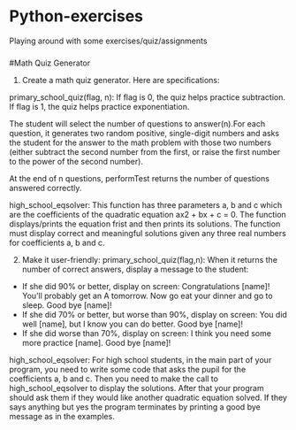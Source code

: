 # Python-exercises
Playing around with some exercises/quiz/assignments

#####
#Math Quiz Generator

1) Create a math quiz generator. Here are specifications:

primary_school_quiz(flag, n):
If flag is 0, the quiz helps practice subtraction. 
If flag is 1, the quiz helps practice exponentiation. 

The student will select the number of questions to answer(n).For each question, it generates two random positive, single-digit numbers and asks the student for the answer to the math problem with those two numbers (either subtract the second number from the first, or raise the first number to the power of the second number). 

At the end of n questions, performTest returns the number of questions answered correctly.

high_school_eqsolver: This function has three parameters a, b and c which are the coefficients of the quadratic equation ax2 + bx + c = 0. The function displays/prints the equation frist and then prints its solutions.
The function must display correct and meaningful solutions given any three real numbers for coefficients a, b and c.

2) Make it user-friendly:
primary_school_quiz(flag,n):
When it returns the number of correct answers, display a message to the student:
- If she did 90% or better, display on screen: Congratulations [name]! You’ll probably get an A tomorrow. Now
go eat your dinner and go to sleep. Good bye [name]!
- If she did 70% or better, but worse than 90%, display on screen: You did well [name], but I know you can do
better. Good bye [name]!
- If she did worse than 70%, display on screen: I think you need some more practice [name]. Good bye [name]!

high_school_eqsolver:
For high school students, in the main part of your program, you need to write some code that asks the pupil for the coefficients a, b and c. Then you need to make the call to high_school_eqsolver to display the solutions. After that your program should ask them if they would like another quadratic equation solved. If they says anything but yes the program terminates by printing a good bye message as in the examples.
